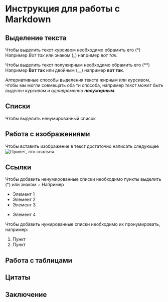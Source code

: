 # Инструкция для работы с Markdown

## Выделение текста

Чтобы выделить текст курсивом необходимо обрамить его (*) Например *Вот так* или знаком (_) например _вот так_.

Чтобы выделить текст полужирным необходимо обрамить его (**) Например **Вот так** или двойным (__) например __вот так__.

Алтернативные способы выделения текста жирным или курсивом, чтобы мы могли совмещать оба ти способа, например _текст может быть выделен курсивом и одновременно **полужирным**_.


## Списки

Чтобы выделить ненумированный список
## Работа с изображениями

Чтобы вставить изображение в текст достаточно написать следующее ![Привет, это спальня](%D1%81%D0%BF%D0%B0%D0%BB3.jpg)

## Ссылки

Чтобы добавить ненумированные списки необходимо пункты выделить (*)  или знаком + 
Например 
* Элемент 1
* Элемент 2
* Элемент 3
+ Элемент 4

Чтобы добавить нумированные списки необходимо их пронумировать, например:
1. Пункт
2. Пункт

## Работа с таблицами

## Цитаты

## Заключение
